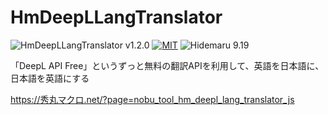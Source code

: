 # HmDeepLLangTranslator

![HmDeepLLangTranslator v1.2.0](https://img.shields.io/badge/HmDeepLLangTranslator-v1.2.0-6479ff.svg)
[![MIT](https://img.shields.io/badge/license-MIT-blue.svg?style=flat)](LICENSE)
![Hidemaru 9.19](https://img.shields.io/badge/Hidemaru-v9.19-6479ff.svg)

「DeepL API Free」というずっと無料の翻訳APIを利用して、英語を日本語に、日本語を英語にする

https://秀丸マクロ.net/?page=nobu_tool_hm_deepl_lang_translator_js
